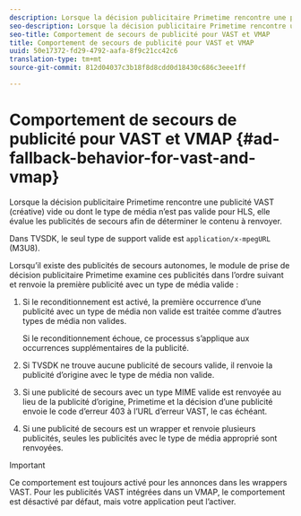 ```yaml
---
description: Lorsque la décision publicitaire Primetime rencontre une publicité VAST (créative) vide ou dont le type de média n’est pas valide pour HLS, elle évalue les publicités de secours afin de déterminer le contenu à renvoyer.
seo-description: Lorsque la décision publicitaire Primetime rencontre une publicité VAST (créative) vide ou dont le type de média n’est pas valide pour HLS, elle évalue les publicités de secours afin de déterminer le contenu à renvoyer.
seo-title: Comportement de secours de publicité pour VAST et VMAP
title: Comportement de secours de publicité pour VAST et VMAP
uuid: 50e17372-fd29-4792-aafa-8f9c21cc42c6
translation-type: tm+mt
source-git-commit: 812d04037c3b18f8d8cdd0d18430c686c3eee1ff

---
```



# Comportement de secours de publicité pour VAST et VMAP {#ad-fallback-behavior-for-vast-and-vmap}

Lorsque la décision publicitaire Primetime rencontre une publicité VAST (créative) vide ou dont le type de média n’est pas valide pour HLS, elle évalue les publicités de secours afin de déterminer le contenu à renvoyer.

<!--<a id="section_9F60AF00CE9645848EAAF8C06A9E426B"></a>-->

Dans TVSDK, le seul type de support valide est `application/x-mpegURL` (M3U8).

Lorsqu’il existe des publicités de secours autonomes, le module de prise de décision publicitaire Primetime examine ces publicités dans l’ordre suivant et renvoie la première publicité avec un type de média valide :

1. Si le reconditionnement est activé, la première occurrence d’une publicité avec un type de média non valide est traitée comme d’autres types de média non valides.

   Si le reconditionnement échoue, ce processus s’applique aux occurrences supplémentaires de la publicité.
1. Si TVSDK ne trouve aucune publicité de secours valide, il renvoie la publicité d’origine avec le type de média non valide.
1. Si une publicité de secours avec un type MIME valide est renvoyée au lieu de la publicité d’origine, Primetime et la décision d’une publicité envoie le code d’erreur 403 à l’URL d’erreur VAST, le cas échéant.
1. Si une publicité de secours est un wrapper et renvoie plusieurs publicités, seules les publicités avec le type de média approprié sont renvoyées.

>[!IMPORTANT]
>
>Ce comportement est toujours activé pour les annonces dans les wrappers VAST. Pour les publicités VAST intégrées dans un VMAP, le comportement est désactivé par défaut, mais votre application peut l’activer.


